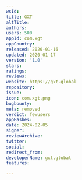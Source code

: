 ```yaml
---
wsId: 
title: GXT
altTitle: 
authors: 
users: 500
appId: com.xgt
appCountry: 
released: 2020-01-16
updated: 2020-01-17
version: '1.0'
stars: 
ratings: 
reviews: 
website: https://gxt.global
repository: 
issue: 
icon: com.xgt.png
bugbounty: 
meta: removed
verdict: fewusers
appHashes: 
date: 2024-02-05
signer: 
reviewArchive: 
twitter: 
social: 
redirect_from: 
developerName: gxt.global
features: 

---
```


